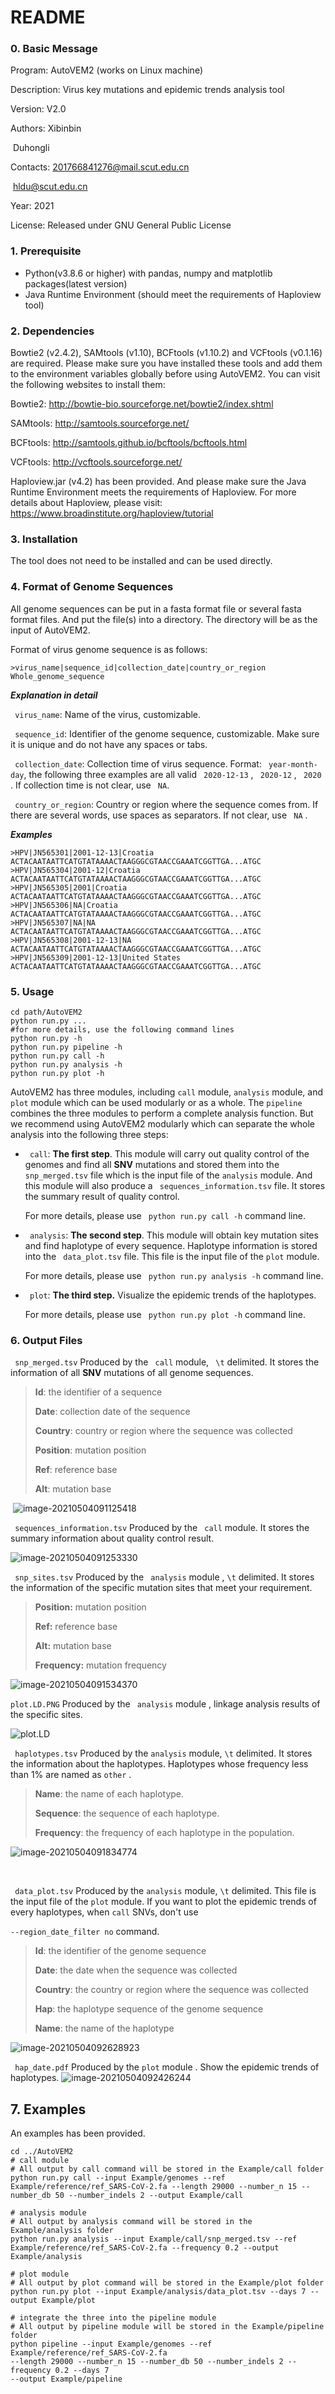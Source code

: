 # README

### 0. Basic Message

Program: AutoVEM2 (works on Linux machine)

Description: Virus key mutations and epidemic trends analysis tool

Version: V2.0

Authors: Xibinbin

​				 Duhongli

Contacts: 201766841276@mail.scut.edu.cn 

​					hldu@scut.edu.cn

Year: 2021

License: Released under GNU General Public License

### 1. Prerequisite

- Python(v3.8.6 or higher) with pandas, numpy and matplotlib packages(latest version)
- Java Runtime Environment (should meet the requirements of Haploview tool)

### 2. Dependencies

Bowtie2 (v2.4.2), SAMtools (v1.10), BCFtools (v1.10.2) and VCFtools (v0.1.16) are required. Please make sure you have installed these tools and add them to the environment variables globally before using AutoVEM2. You can visit the following websites to install them:

Bowtie2: http://bowtie-bio.sourceforge.net/bowtie2/index.shtml

SAMtools: http://samtools.sourceforge.net/

BCFtools: http://samtools.github.io/bcftools/bcftools.html

VCFtools: http://vcftools.sourceforge.net/

Haploview.jar (v4.2) has been provided. And please make sure the Java Runtime Environment meets the requirements of Haploview. For more details about Haploview, please visit: https://www.broadinstitute.org/haploview/tutorial

### 3. Installation

The tool does not need to be installed and can be used directly.

### 4. Format of Genome Sequences

All genome sequences can be put in a fasta format file or several fasta format files. And put the file(s) into a directory. The directory will be as the input of AutoVEM2.

Format of virus genome sequence is as follows:

``` 
>virus_name|sequence_id|collection_date|country_or_region
Whole_genome_sequence
```

***Explanation in detail***

` virus_name`: Name of the virus, customizable. 

` sequence_id`: Identifier of the genome sequence, customizable. Make sure it is unique and do not have any spaces or tabs.

` collection_date`: Collection time of virus sequence. Format: ` year-month-day`, the following three examples are all valid ` 2020-12-13` , ` 2020-12` , ` 2020` . If collection time is not clear, use ` NA`.

` country_or_region`: Country or region where the sequence comes from. If there are several words, use spaces as separators. If not clear, use ` NA` .

***Examples***

```
>HPV|JN565301|2001-12-13|Croatia
ACTACAATAATTCATGTATAAAACTAAGGGCGTAACCGAAATCGGTTGA...ATGC
>HPV|JN565304|2001-12|Croatia
ACTACAATAATTCATGTATAAAACTAAGGGCGTAACCGAAATCGGTTGA...ATGC
>HPV|JN565305|2001|Croatia
ACTACAATAATTCATGTATAAAACTAAGGGCGTAACCGAAATCGGTTGA...ATGC
>HPV|JN565306|NA|Croatia
ACTACAATAATTCATGTATAAAACTAAGGGCGTAACCGAAATCGGTTGA...ATGC
>HPV|JN565307|NA|NA
ACTACAATAATTCATGTATAAAACTAAGGGCGTAACCGAAATCGGTTGA...ATGC
>HPV|JN565308|2001-12-13|NA
ACTACAATAATTCATGTATAAAACTAAGGGCGTAACCGAAATCGGTTGA...ATGC
>HPV|JN565309|2001-12-13|United States
ACTACAATAATTCATGTATAAAACTAAGGGCGTAACCGAAATCGGTTGA...ATGC
```

### 5. Usage

```
cd path/AutoVEM2
python run.py ...
#for more details, use the following command lines
python run.py -h
python run.py pipeline -h
python run.py call -h
python run.py analysis -h
python run.py plot -h
```

AutoVEM2 has three modules, including `call` module, `analysis` module, and `plot` module which can be used modularly or as a whole. The `pipeline`  combines the three modules to perform a complete analysis function. But we recommend using AutoVEM2 modularly which can separate the whole analysis  into the following three steps:

- ` call`: **The first step**. This module will carry out quality control of the genomes and find all **SNV** mutations and stored them into the ` snp_merged.tsv` file which is the input file of the `analysis` module. And this module will also produce a ` sequences_information.tsv` file. It stores the summary result of quality control. 

  For more details, please use ` python run.py call -h` command line.

- ` analysis`: **The second step**. This module will obtain key mutation sites and find haplotype of every sequence. Haplotype information is stored into the ` data_plot.tsv` file. This file is the input file of the `plot` module.

  For more details, please use ` python run.py analysis -h` command line.

- ` plot`: **The third step.** Visualize the epidemic trends of the haplotypes.

  For more details, please use ` python run.py plot -h` command line.

### 6. Output Files

` snp_merged.tsv` 	Produced by the ` call` module, ` \t` delimited. It stores the information of all **SNV** mutations of all genome sequences. 

> **Id**: the identifier of a sequence 
>
> **Date**: collection date of the sequence 
>
> **Country**: country or region where the sequence was collected 
>
> **Position**: mutation position 
>
> **Ref**: reference base 
>
> **Alt**: mutation base

​           ![image-20210504091125418](https://github.com/Dulab2020/AutoVEM2/blob/main/images/image-20210504091125418.png)                               	

` sequences_information.tsv`	Produced by the ` call` module. It stores the summary information about quality control result.

![image-20210504091253330](https://github.com/Dulab2020/AutoVEM2/blob/main/images/image-20210504091253330.png)



` snp_sites.tsv`	Produced by the ` analysis` module , `\t` delimited. It stores the information of the specific mutation sites that meet your requirement.

> **Position:** mutation position
>
> **Ref:** reference base
>
> **Alt:** mutation base
>
> **Frequency:** mutation frequency

![image-20210504091534370](https://github.com/Dulab2020/AutoVEM2/blob/main/images/image-20210504091534370.png)



`plot.LD.PNG`	Produced by the ` analysis` module , linkage analysis results of the specific sites.

![plot.LD](https://github.com/Dulab2020/AutoVEM2/blob/main/images/plot.LD.PNG)



` haplotypes.tsv`	Produced by the `analysis` module, `\t` delimited. It stores the information about the haplotypes. Haplotypes whose frequency less than 1% are named as `other` .

> **Name**: the name of each haplotype.
>
> **Sequence**: the sequence of each haplotype.
>
> **Frequency**:  the frequency of each haplotype in the population.

![image-20210504091834774](https://github.com/Dulab2020/AutoVEM2/blob/main/images/image-20210504091834774.png)

​							

` data_plot.tsv`	Produced by the `analysis`  module, `\t` delimited. This file is the input file of the `plot` module. If you want to plot the epidemic trends of every haplotypes, when `call` SNVs, don't use 

`--region_date_filter no` command.

> **Id**: the identifier of the genome sequence
>
> **Date**: the date when the sequence was collected
>
> **Country**: the country or region where the sequence was collected
>
> **Hap**: the haplotype sequence of the genome sequence
>
> **Name**: the name of the haplotype

![image-20210504092628923](https://github.com/Dulab2020/AutoVEM2/blob/main/images/image-20210504092628923.png)



` hap_date.pdf`	Produced by the `plot` module . Show the epidemic trends of haplotypes.
![image-20210504092426244](https://github.com/Dulab2020/AutoVEM2/blob/main/images/image-20210504092426244.png)

## 7. Examples

An examples has been provided.

```shell
cd ../AutoVEM2
# call module
# All output by call command will be stored in the Example/call folder
python run.py call --input Example/genomes --ref Example/reference/ref_SARS-CoV-2.fa --length 29000 --number_n 15 --number_db 50 --number_indels 2 --output Example/call

# analysis module
# All output by analysis command will be stored in the Example/analysis folder
python run.py analysis --input Example/call/snp_merged.tsv --ref Example/reference/ref_SARS-CoV-2.fa --frequency 0.2 --output Example/analysis

# plot module
# All output by plot command will be stored in the Example/plot folder
python run.py plot --input Example/analysis/data_plot.tsv --days 7 --output Example/plot

# integrate the three into the pipeline module
# All output by pipeline module will be stored in the Example/pipeline folder
python pipeline --input Example/genomes --ref Example/reference/ref_SARS-CoV-2.fa 
--length 29000 --number_n 15 --number_db 50 --number_indels 2 --frequency 0.2 --days 7
--output Example/pipeline
```
